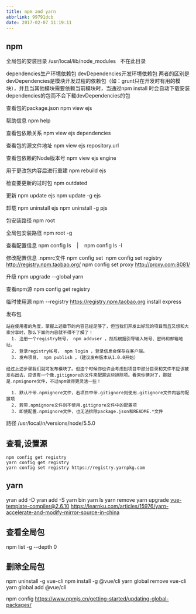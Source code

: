 ```yaml
---
title: npm and yarn
abbrlink: 99791dcb
date: 2017-02-07 11:19:11
---
```


## npm
全局包的安装目录
/usr/local/lib/node_modules   不在此目录

dependencies生产环境依赖包
devDependencies开发环境依赖包
两者的区别是devDependencies是模块开发过程的依赖包（如：grunt只在开发时有用的模块），并且当其他模块需要依赖当前模块时，当通过npm install <package-name>时会自动下载安装dependencies的包而不会下载devDependencies的包

查看包的package.json
npm view ejs

帮助信息
npm help

查看包依赖关系
npm view ejs dependencies

查看包的源文件地址
npm view ejs repository.url

查看包依赖的Node版本号
npm view ejs engine

用于更改包内容后进行重建
npm rebuild ejs

检查要更新的过时包
npm outdated

更新
npm update ejs
npm update -g ejs

卸载
npm uninstall ejs
npm uninstall -g pjs

包安装路径
npm root

全局包安装路径
npm root -g

查看配置信息
npm config ls    |    npm config ls -l

修改配置信息
.npmrc文件
npm config set 
npm config set registry http://registry.npm.taobao.org/
npm config set proxy http://proxy.com:8081/

升级
npm upgrade --global yarn

查看npm源
npm config get registry

临时使用源
npm --registry https://registry.npm.taobao.org install express

发布包
```
站在使用者的角度，掌握上述章节的内容已经足够了，但当我们开发出好玩的项目而且又想和大家分享时，那么下面的内容就不得不了解了！
  1. 注册一个registry帐号， npm adduser ，然后根据引导输入帐号、密码和邮箱地址。
  2. 登录registry帐号， npm login ，登录信息会保存在客户端。
  3. 发布项目， npm publish 。（建议发布版本从1.0.0开始）

经过上述步骤我们就可发布模块了。但这个时候你也许会考虑到项目中部分目录和文件不应该被发布出去，应该有一个像.gitignore的文件来配置这些排除项。看来你猜对了，那就是.npmignore文件，不过npm做得更灵活一些！
  
  1. 默认不带.npmignore文件，若项目中带.gitignore则使用.gitignore文件内容的配置项
  2. 若带.npmignore文件则不使用.gitignore文件中的配置项
  3. 即使配置.npmignore文件，也无法排除package.json和README.*文件
```

路径
  /usr/local/n/versions/node/5.5.0

## 查看,设置源
```
npm config get registry
yarn config get registry
yarn config set registry https://registry.yarnpkg.com
```

## yarn
yran add -D
yran add -S
yarn bin
yarn ls
yarn remove
yarn upgrade vue-template-compiler@2.6.10
https://learnku.com/articles/15976/yarn-accelerate-and-modify-mirror-source-in-china

## 查看全局包
npm list -g --depth 0

## 删除全局包
npm uninstall -g vue-cli
npm install -g @vue/cli
yarn global remove vue-cli
yarn global add @vue/cli

npm config
https://www.npmjs.cn/getting-started/updating-global-packages/
